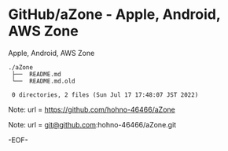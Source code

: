 # GitHub/aZone - Apple, Android, AWS Zone

Apple, Android, AWS Zone

    ./aZone
     ├──  README.md
     └──  README.md.old
     
     0 directories, 2 files (Sun Jul 17 17:48:07 JST 2022)


Note:	url = https://github.com/hohno-46466/aZone

Note:	url = git@github.com:hohno-46466/aZone.git

-EOF-
